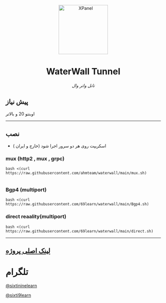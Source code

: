 <p align="center">
<picture>
<img width="160" height="160"  alt="XPanel" src="https://s32.picofile.com/file/8479138992/logo.jpg">
</picture>
  </p> 
<p align="center">
<h1 align="center"/>WaterWall Tunnel</h1>
<h6 align="center"> تانل واتر وال <h6>
</p>

## پیش نیاز

اوبنتو 20 و بالاتر



---------------------------------
## نصب

- اسکریپت روی هر دو سرور اجرا شود (خارج و ایران )



### mux (http2 , mux , grpc)


```
bash <(curl https://raw.githubusercontent.com/ahmteam/waterwall/main/mux.sh)


```

### Bgp4 (multiport)

```
bash <(curl https://raw.githubusercontent.com/69learn/waterwall/main/Bgp4.sh)

```


### direct reaality(multiport)

```
bash <(curl https://raw.githubusercontent.com/69learn/waterwall/main/direct.sh)

```
---

[لینک اصلی پروژه](https://github.com/radkesvat/WaterWall)
---













# تلگرام

[@sixtininelearn](https://t.me/sixtininelearn)

[@sixti9learn](https://t.me/sixti9learn)





  </p> 




